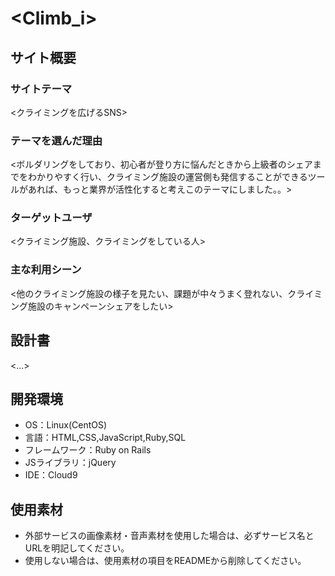 # <Climb_i>

## サイト概要
### サイトテーマ
<クライミングを広げるSNS>

### テーマを選んだ理由
<ボルダリングをしており、初心者が登り方に悩んだときから上級者のシェアまでをわかりやすく行い、クライミング施設の運営側も発信することができるツールがあれば、もっと業界が活性化すると考えこのテーマにしました。。>

### ターゲットユーザ
<クライミング施設、クライミングをしている人>

### 主な利用シーン
<他のクライミング施設の様子を見たい、課題が中々うまく登れない、クライミング施設のキャンペーンシェアをしたい>

## 設計書
<...>

## 開発環境
- OS：Linux(CentOS)
- 言語：HTML,CSS,JavaScript,Ruby,SQL
- フレームワーク：Ruby on Rails
- JSライブラリ：jQuery
- IDE：Cloud9

## 使用素材
- 外部サービスの画像素材・音声素材を使用した場合は、必ずサービス名とURLを明記してください。
- 使用しない場合は、使用素材の項目をREADMEから削除してください。